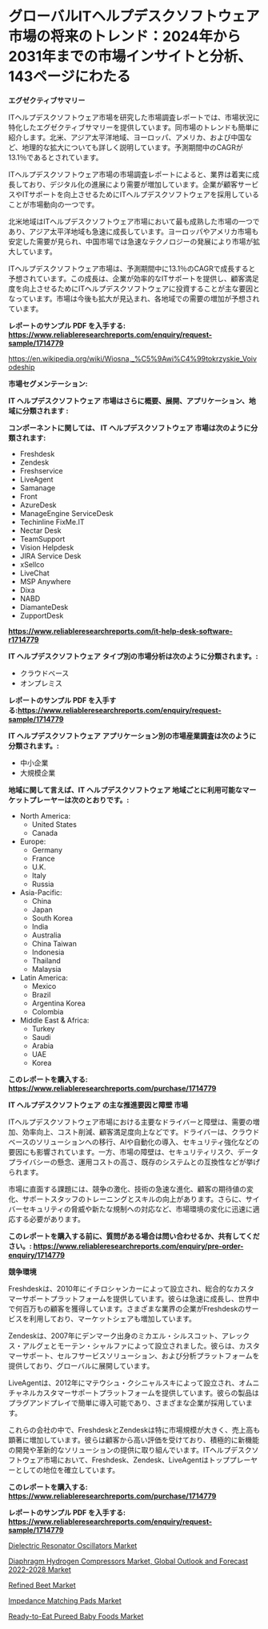 <p><h1>グローバルITヘルプデスクソフトウェア市場の将来のトレンド：2024年から2031年までの市場インサイトと分析、143ページにわたる</h1></p><p><strong>エグゼクティブサマリー</strong></p>
<p><p>ITヘルプデスクソフトウェア市場を研究した市場調査レポートでは、市場状況に特化したエグゼクティブサマリーを提供しています。同市場のトレンドも簡単に紹介します。北米、アジア太平洋地域、ヨーロッパ、アメリカ、および中国など、地理的な拡大についても詳しく説明しています。予測期間中のCAGRが13.1％であるとされています。</p><p>ITヘルプデスクソフトウェア市場の市場調査レポートによると、業界は着実に成長しており、デジタル化の進展により需要が増加しています。企業が顧客サービスやITサポートを向上させるためにITヘルプデスクソフトウェアを採用していることが市場動向の一つです。</p><p>北米地域はITヘルプデスクソフトウェア市場において最も成熟した市場の一つであり、アジア太平洋地域も急速に成長しています。ヨーロッパやアメリカ市場も安定した需要が見られ、中国市場では急速なテクノロジーの発展により市場が拡大しています。</p><p>ITヘルプデスクソフトウェア市場は、予測期間中に13.1％のCAGRで成長すると予想されています。この成長は、企業が効率的なITサポートを提供し、顧客満足度を向上させるためにITヘルプデスクソフトウェアに投資することが主な要因となっています。市場は今後も拡大が見込まれ、各地域での需要の増加が予想されています。</p></p>
<p><strong>レポートのサンプル PDF を入手する: <a href="https://www.reliableresearchreports.com/enquiry/request-sample/1714779">https://www.reliableresearchreports.com/enquiry/request-sample/1714779</a></strong></p>
<p><a href="https://en.wikipedia.org/wiki/Wiosna,_%C5%9Awi%C4%99tokrzyskie_Voivodeship">https://en.wikipedia.org/wiki/Wiosna,_%C5%9Awi%C4%99tokrzyskie_Voivodeship</a></p>
<p><strong>市場セグメンテーション:</strong></p>
<p><strong> IT ヘルプデスクソフトウェア 市場はさらに概要、展開、アプリケーション、地域に分類されます :</strong></p>
<p><strong>コンポーネントに関しては、 IT ヘルプデスクソフトウェア 市場は次のように分類されます:</strong></p>
<p><ul><li>Freshdesk</li><li>Zendesk</li><li>Freshservice</li><li>LiveAgent</li><li>Samanage</li><li>Front</li><li>AzureDesk</li><li>ManageEngine ServiceDesk</li><li>Techinline FixMe.IT</li><li>Nectar Desk</li><li>TeamSupport</li><li>Vision Helpdesk</li><li>JIRA Service Desk</li><li>xSellco</li><li>LiveChat</li><li>MSP Anywhere</li><li>Dixa</li><li>NABD</li><li>DiamanteDesk</li><li>ZupportDesk</li></ul></p>
<p><strong><a href="https://www.reliableresearchreports.com/it-help-desk-software-r1714779">https://www.reliableresearchreports.com/it-help-desk-software-r1714779</a></strong></p>
<p><strong> IT ヘルプデスクソフトウェア タイプ別の市場分析は次のように分類されます。:</strong></p>
<p><ul><li>クラウドベース</li><li>オンプレミス</li></ul></p>
<p><strong>レポートのサンプル PDF を入手する:<a href="https://www.reliableresearchreports.com/enquiry/request-sample/1714779">https://www.reliableresearchreports.com/enquiry/request-sample/1714779</a></strong></p>
<p><strong> IT ヘルプデスクソフトウェア アプリケーション別の市場産業調査は次のように分類されます。:</strong></p>
<p><ul><li>中小企業</li><li>大規模企業</li></ul></p>
<p><strong>地域に関して言えば、IT ヘルプデスクソフトウェア 地域ごとに利用可能なマーケットプレーヤーは次のとおりです。:</strong></p>
<p><ul>
    <li>
        North America:
        <ul>
            <li>United States</li>
            <li>Canada</li>
        </ul>
    </li>
    <li>
        Europe:
        <ul>
            <li>Germany</li>
            <li>France</li>
            <li>U.K.</li>
            <li>Italy</li>
            <li>Russia</li>
        </ul>
    </li>
    <li>
        Asia-Pacific:
        <ul>
            <li>China</li>
            <li>Japan</li>
            <li>South Korea</li>
            <li>India</li>
            <li>Australia</li>
            <li>China Taiwan</li>
            <li>Indonesia</li>
            <li>Thailand</li>
            <li>Malaysia</li>
        </ul>
    </li>
    <li>
        Latin America:
        <ul>
            <li>Mexico</li>
            <li>Brazil</li>
            <li>Argentina Korea</li>
            <li>Colombia</li>
        </ul>
    </li>
    <li>
        Middle East & Africa:
        <ul>
            <li>Turkey</li>
            <li>Saudi</li>
            <li>Arabia</li>
            <li>UAE</li>
            <li>Korea</li>
        </ul>
    </li>
    </ul></p>
<p><strong>このレポートを購入する: <a href="https://www.reliableresearchreports.com/purchase/1714779">https://www.reliableresearchreports.com/purchase/1714779</a></strong></p>
<p><strong>IT ヘルプデスクソフトウェア の主な推進要因と障壁 市場</strong></p>
<p><p>ITヘルプデスクソフトウェア市場における主要なドライバーと障壁は、需要の増加、効率向上、コスト削減、顧客満足度向上などです。ドライバーは、クラウドベースのソリューションへの移行、AIや自動化の導入、セキュリティ強化などの要因にも影響されています。一方、市場の障壁は、セキュリティリスク、データプライバシーの懸念、運用コストの高さ、既存のシステムとの互換性などが挙げられます。</p><p>市場に直面する課題には、競争の激化、技術の急速な進化、顧客の期待値の変化、サポートスタッフのトレーニングとスキルの向上があります。さらに、サイバーセキュリティの脅威や新たな規制への対応など、市場環境の変化に迅速に適応する必要があります。</p></p>
<p><strong>このレポートを購入する前に、質問がある場合は問い合わせるか、共有してください。: <a href="https://www.reliableresearchreports.com/enquiry/pre-order-enquiry/1714779">https://www.reliableresearchreports.com/enquiry/pre-order-enquiry/1714779</a></strong></p>
<p><strong>競争環境</strong></p>
<p><p>Freshdeskは、2010年にイチロシャンカーによって設立され、総合的なカスタマーサポートプラットフォームを提供しています。彼らは急速に成長し、世界中で何百万もの顧客を獲得しています。さまざまな業界の企業がFreshdeskのサービスを利用しており、マーケットシェアも増加しています。</p><p>Zendeskは、2007年にデンマーク出身のミカエル・シルスコット、アレックス・アルグェとモーテン・シャルファによって設立されました。彼らは、カスタマーサポート、セルフサービスソリューション、および分析プラットフォームを提供しており、グローバルに展開しています。</p><p>LiveAgentは、2012年にマテウシュ・クシニャルスキによって設立され、オムニチャネルカスタマーサポートプラットフォームを提供しています。彼らの製品はプラグアンドプレイで簡単に導入可能であり、さまざまな企業が採用しています。</p><p>これらの会社の中で、FreshdeskとZendeskは特に市場規模が大きく、売上高も顕著に増加しています。彼らは顧客から高い評価を受けており、積極的に新機能の開発や革新的なソリューションの提供に取り組んでいます。ITヘルプデスクソフトウェア市場において、Freshdesk、Zendesk、LiveAgentはトッププレーヤーとしての地位を確立しています。</p></p>
<p><strong>このレポートを購入する: <a href="https://www.reliableresearchreports.com/purchase/1714779">https://www.reliableresearchreports.com/purchase/1714779</a></strong></p>
<p><strong>レポートのサンプル PDF を入手する: <a href="https://www.reliableresearchreports.com/enquiry/request-sample/1714779">https://www.reliableresearchreports.com/enquiry/request-sample/1714779</a></strong><strong></strong></p>
<p><p><a href="https://issuu.com/reportprime-2/docs/dielectric-resonator-oscillators-market-size-2030.">Dielectric Resonator Oscillators Market</a></p><p><a href="https://www.linkedin.com/pulse/diaphragm-hydrogen-compressors-market-global-outlook-fg9pe">Diaphragm Hydrogen Compressors Market, Global Outlook and Forecast 2022-2028 Market</a></p><p><a href="https://github.com/garethgwrecovery/Market-Research-Report-List-1/blob/main/refined-beet-market.md">Refined Beet Market</a></p><p><a href="https://issuu.com/reportprime-2/docs/impedance-matching-pads-market-size-2030.pptx">Impedance Matching Pads Market</a></p><p><a href="https://github.com/AbdulKoss18/Market-Research-Report-List-1/blob/main/ready-to-eat-pureed-baby-foods-market.md">Ready-to-Eat Pureed Baby Foods Market</a></p></p>